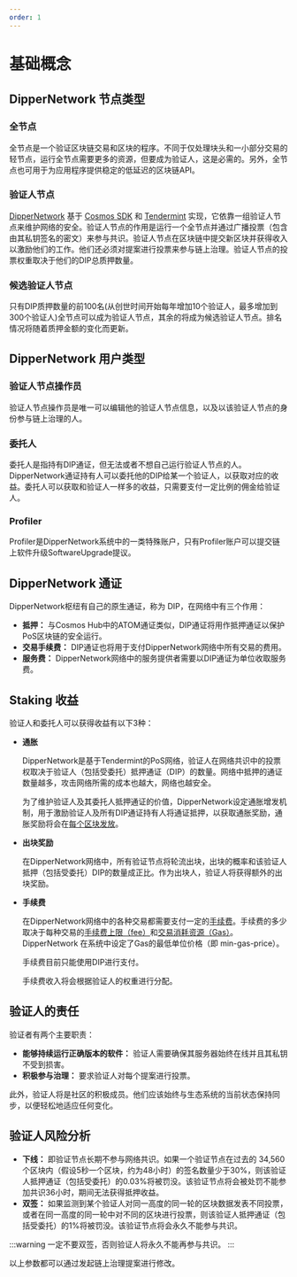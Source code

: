 ```yaml
---
order: 1
---
```


# 基础概念

## DipperNetwork 节点类型

### 全节点

全节点是一个验证区块链交易和区块的程序。不同于仅处理块头和一小部分交易的轻节点，运行全节点需要更多的资源，但要成为验证人，这是必需的。另外，全节点也可用于为应用程序提供稳定的低延迟的区块链API。

### 验证人节点

[DipperNetwork](../get-started/intro.md) 基于 [Cosmos SDK](https://cosmos.network/docs/intro/) 和 [Tendermint](https://tendermint.com/docs/introduction/what-is-tendermint.html) 实现，它依靠一组验证人节点来维护网络的安全。验证人节点的作用是运行一个全节点并通过广播投票（包含由其私钥签名的密文）来参与共识。验证人节点在区块链中提交新区块并获得收入以激励他们的工作。他们还必须对提案进行投票来参与链上治理。验证人节点的投票权重取决于他们的DIP总质押数量。

### 候选验证人节点

只有DIP质押数量的前100名(从创世时间开始每年增加10个验证人，最多增加到300个验证人)全节点可以成为验证人节点，其余的将成为候选验证人节点。排名情况将随着质押金额的变化而更新。

## DipperNetwork 用户类型

### 验证人节点操作员

验证人节点操作员是唯一可以编辑他的验证人节点信息，以及以该验证人节点的身份参与链上治理的人。

### 委托人

委托人是指持有DIP通证，但无法或者不想自己运行验证人节点的人。DipperNetwork通证持有人可以委托他的DIP给某一个验证人，以获取对应的收益。委托人可以获取和验证人一样多的收益，只需要支付一定比例的佣金给验证人。

### Profiler

Profiler是DipperNetwork系统中的一类特殊账户，只有Profiler账户可以提交链上软件升级SoftwareUpgrade提议。

## DipperNetwork 通证

DipperNetwork枢纽有自己的原生通证，称为 DIP，在网络中有三个作用：

- **抵押：** 与Cosmos Hub中的ATOM通证类似，DIP通证将用作抵押通证以保护PoS区块链的安全运行。
- **交易手续费：** DIP通证也将用于支付DipperNetwork网络中所有交易的费用。
- **服务费：** DipperNetwork网络中的服务提供者需要以DIP通证为单位收取服务费。

## Staking 收益

验证人和委托人可以获得收益有以下3种：

- **通胀**

  DipperNetwork是基于Tendermint的PoS网络，验证人在网络共识中的投票权取决于验证人（包括受委托）抵押通证（DIP）的数量。网络中抵押的通证数量越多，攻击网络所需的成本也越大，网络也越安全。

  为了维护验证人及其委托人抵押通证的价值，DipperNetwork设定通胀增发机制，用于激励验证人及所有DIP通证持有人将通证抵押，以获取通胀奖励，通胀奖励将会在[每个区块发放](../features/mint.md)。

- **出块奖励**

  在DipperNetwork网络中，所有验证节点将轮流出块，出块的概率和该验证人抵押（包括受委托）DIP的数量成正比。作为出块人，验证人将获得额外的出块奖励。

- **手续费**

  在DipperNetwork网络中的各种交易都需要支付一定的[手续费](fee.md)。手续费的多少取决于每种交易的[手续费上限（fee）](fee.md#fee)和[交易消耗资源（Gas）](fee.md#gas)。DipperNetwork 在系统中设定了Gas的最低单位价格（即 min-gas-price）。
  
  手续费目前只能使用DIP进行支付。

  手续费收入将会根据验证人的权重进行分配。

## 验证人的责任

验证者有两个主要职责：

- **能够持续运行正确版本的软件：** 验证人需要确保其服务器始终在线并且其私钥不受到损害。
- **积极参与治理：** 要求验证人对每个提案进行投票。

此外，验证人将是社区的积极成员。他们应该始终与生态系统的当前状态保持同步，以便轻松地适应任何变化。

## 验证人风险分析

- **下线：** 即验证节点长期不参与网络共识。如果一个验证节点在过去的 34,560 个区块内（假设5秒一个区块，约为48小时）的签名数量少于30%，则该验证人抵押通证（包括受委托）的0.03%将被罚没。该验证节点将会被处罚不能参加共识36小时，期间无法获得抵押收益。
- **双签：** 如果监测到某个验证人对同一高度的同一轮的区块数据发表不同投票，或者在同一高度的同一轮中对不同的区块进行投票，则该验证人抵押通证（包括受委托）的1%将被罚没。该验证节点将会永久不能参与共识。

:::warning
一定不要双签，否则验证人将永久不能再参与共识。
:::

以上参数都可以通过发起链上治理提案进行修改。
